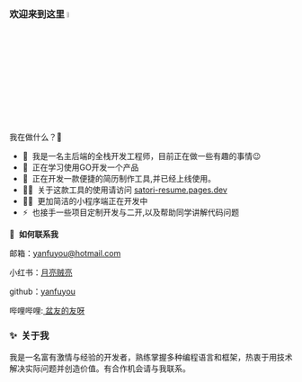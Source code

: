 ### 欢迎来到这里 <a href="https://www.gautamkrishnar.com/"><img src="https://media.giphy.com/media/hvRJCLFzcasrR4ia7z/giphy.gif" width="5%"></a>
我在做什么？🤣 

- 🔭 &nbsp;我是一名主后端的全栈开发工程师，目前正在做一些有趣的事情😉
- 🌱 &nbsp;正在学习使用GO开发一个产品
- 💬 &nbsp;正在开发一款便捷的简历制作工具,并已经上线使用。
- 👨‍💻 &nbsp;关于这款工具的使用请访问 [satori-resume.pages.dev](https://satori-resume.pages.dev/)
- 👨‍💻 &nbsp;更加简洁的小程序端正在开发中
- ⚡ &nbsp;也接手一些项目定制开发与二开,以及帮助同学讲解代码问题

🔗 &nbsp;**如何联系我**
<p align="left">
<p>
邮箱：<a href="mailto:yanfuyou@hotmail.com">yanfuyou@hotmail.com</a>
</p>
<p>
小红书：<a href="https://www.xiaohongshu.com/user/profile/6052354e000000000101e917" target="blank">月亮贼亮</a>
</p>
<p>
github：<a href="https://github.com/yanfuyou" target="blank">yanfuyou</a>
</p>
<p>
哔哩哔哩:<a href="https://space.bilibili.com/644689820" target="blank">
盆友的友呀</a>
</p>

### ✨&nbsp; 关于我

我是一名富有激情与经验的开发者，熟练掌握多种编程语言和框架，热衷于用技术解决实际问题并创造价值。有合作机会请与我联系。

